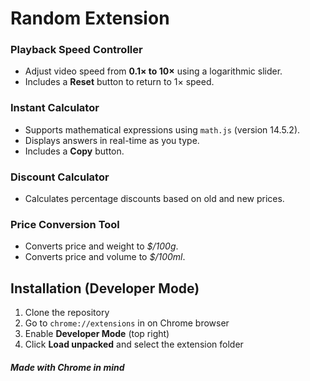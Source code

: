 # Random Extension
### Playback Speed Controller
- Adjust video speed from **0.1× to 10×** using a logarithmic slider.
- Includes a **Reset** button to return to 1× speed.

### Instant Calculator
- Supports mathematical expressions using `math.js` (version  14.5.2).
- Displays answers in real-time as you type.
- Includes a **Copy** button.

### Discount Calculator
- Calculates percentage discounts based on old and new prices.

### Price Conversion Tool
- Converts price and weight to *$/100g*.
- Converts price and volume to *$/100ml*.
  
## Installation (Developer Mode)
1. Clone the repository
2. Go to `chrome://extensions` in on Chrome browser
3. Enable **Developer Mode** (top right)
4. Click **Load unpacked** and select the extension folder

##### *Made with Chrome in mind*
